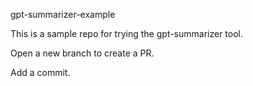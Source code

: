 gpt-summarizer-example

This is a sample repo for trying the gpt-summarizer tool.

Open a new branch to create a PR.

Add a commit.
